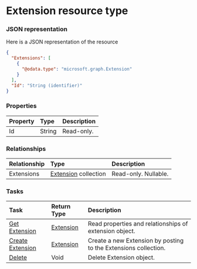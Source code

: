 # Extension resource type



### JSON representation

Here is a JSON representation of the resource

```json
{
  "Extensions": [
    {
      "@odata.type": "microsoft.graph.Extension"
    }
  ],
  "Id": "String (identifier)"
}

```
### Properties
| Property	   | Type	|Description|
|:---------------|:--------|:----------|
|Id|String| Read-only.|

### Relationships
| Relationship | Type	|Description|
|:---------------|:--------|:----------|
|Extensions|[Extension](extension.md) collection| Read-only. Nullable.|

### Tasks

| Task		   | Return Type	|Description|
|:---------------|:--------|:----------|
|[Get Extension](../api/extension_get.md) | [Extension](extension.md) |Read properties and relationships of extension object.|
|[Create Extension](../api/extension_post_extensions.md) |[Extension](extension.md)| Create a new Extension by posting to the Extensions collection.|
|[Delete](../api/extension_delete.md) | Void	|Delete Extension object. |

<!-- uuid: 13f27cc8-a6c4-4af8-9bfb-d842a9c915c3
2015-10-09 18:41:46 UTC -->